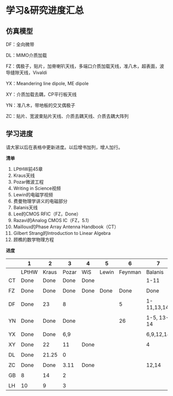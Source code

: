 # 学习&研究进度汇总

## 仿真模型

DF：全向微带

DL：MIMO介质加载

FZ：偶极子，贴片，加脊喇叭天线，多端口介质加载天线，准八木，超表面，波导缝隙天线，Vivaldi

YX：Meandering line dipole, ME dipole

XY：介质加载去耦，CP平行板天线

YN：准八木，带地板的交叉偶极子

ZC：贴片、宽波束贴片天线、介质去耦天线、介质去耦大阵列

## 学习进度

请大家以后在表格中更新进度。以后增书加列，增人加行。

**清单**

1. LPtHW前45章
2. Kraus天线
3. Pozar微波工程
4. Writing in Science视频
5. Lewin的电磁学视频
6. 费曼物理学讲义的电磁部分
7. Balanis天线
8. Lee的CMOS RFIC（FZ，Done）
9. Razavi的Analog CMOS IC（FZ，5.1）
10. Mailloux的Phase Array Antenna Handbook（CT）
11. Gilbert Strang的Introduction to Linear Algebra
12. 顾樵的数学物理方程

**进度**

|      | 1     | 2     | 3     | 4    | 5     | 6       | 7           | 10       | 11     | 12   |
| ---- | ----- | ----- | ----- | ---- | ----- | ------- | ----------- | -------- | -------- | -------- |
|      | LPtHW | Kraus | Pozar | WiS  | Lewin | Feynman | Balanis     | Mailloux | Strang | Gu |
| CT   | Done  | Done  | Done  | Done |       |         | 1-11        |   1-4    |       |       |
|      |       |       |       |      |       |         |             |          |          |          |
| FZ   | Done  | Done  | Done  | Done | Done | Done    | Done        |  | 20     | 12 |
|      |       |       |       |      |       |         |             |          |          |          |
| DF   | Done  | 23    | 8     |      |       | 5       |1-11,13,14   |          |          |          |
|      |       |       |       |      |       |         |             |          |          |          |
| YN   | Done  | Done  | Done  |      |       | 26      |1-5, 13-14   |          |          |          |
|      |       |       |       |      |       |         |             |          |          |          |
| YX   | Done  | Done  | 6,9   |      |       |         | 6,9,12,14   |          |          |          |
|      |       |       |       |      |       |         |             |          |          |          |
| XY   | Done  | 22    | 11    | Done |       |         | 4           |          |          |          |
|      |       |       |       |      |       |         |             |          |          |          |
| DL   | Done  | 21.25 | 0     |      |       |         |             |          |          |          |
|      |       |       |       |      |       |         |             |          |          |          |
| ZC   | Done  | Done | 3.11  | Done |       |         | 12,14         |          |          |          |
|      |       |       |       |      |       |         |             |          |          |          |
| GB   | 8     |14     | 2     |      |       |         |             |          |          |          |
|      |       |       |       |      |       |         |             |          |          |          |
| LH   |  10   | 9     | 3     |      |       |         |             |          |          |          |